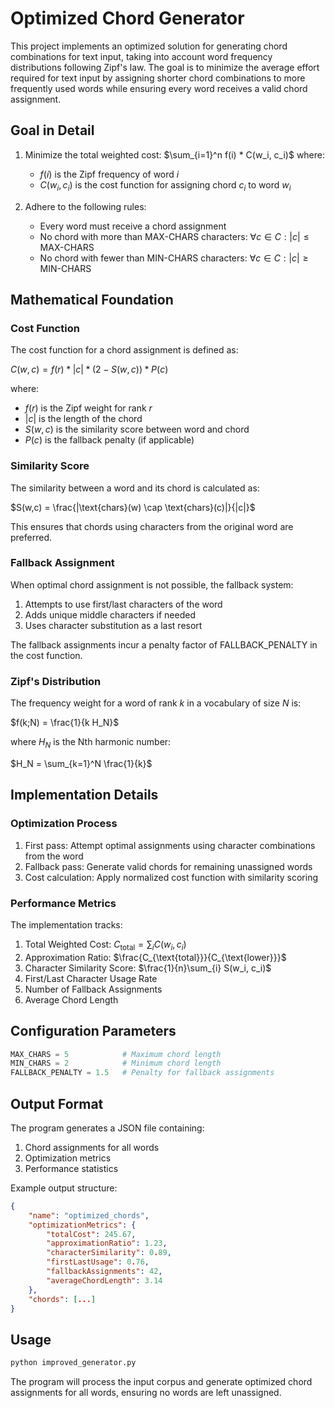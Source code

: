 # Optimized Chord Generator

This project implements an optimized solution for generating chord combinations for text input, taking into account word frequency distributions following Zipf's law. The goal is to minimize the average effort required for text input by assigning shorter chord combinations to more frequently used words while ensuring every word receives a valid chord assignment.

## Goal in Detail

1. Minimize the total weighted cost: $\sum_{i=1}^n f(i) * C(w_i, c_i)$
   where:

   - $f(i)$ is the Zipf frequency of word $i$
   - $C(w_i, c_i)$ is the cost function for assigning chord $c_i$ to word $w_i$

2. Adhere to the following rules:
   - Every word must receive a chord assignment
   - No chord with more than MAX-CHARS characters: $\forall c \in C: |c| \leq \text{MAX-CHARS}$
   - No chord with fewer than MIN-CHARS characters: $\forall c \in C: |c| \geq \text{MIN-CHARS}$

## Mathematical Foundation

### Cost Function

The cost function for a chord assignment is defined as:

$C(w, c) = f(r) * |c| * (2 - S(w,c)) * P(c)$

where:

- $f(r)$ is the Zipf weight for rank $r$
- $|c|$ is the length of the chord
- $S(w,c)$ is the similarity score between word and chord
- $P(c)$ is the fallback penalty (if applicable)

### Similarity Score

The similarity between a word and its chord is calculated as:

$S(w,c) = \frac{|\text{chars}(w) \cap \text{chars}(c)|}{|c|}$

This ensures that chords using characters from the original word are preferred.

### Fallback Assignment

When optimal chord assignment is not possible, the fallback system:

1. Attempts to use first/last characters of the word
2. Adds unique middle characters if needed
3. Uses character substitution as a last resort

The fallback assignments incur a penalty factor of FALLBACK_PENALTY in the cost function.

### Zipf's Distribution

The frequency weight for a word of rank $k$ in a vocabulary of size $N$ is:

$f(k;N) = \frac{1}{k H_N}$

where $H_N$ is the Nth harmonic number:

$H_N = \sum_{k=1}^N \frac{1}{k}$

## Implementation Details

### Optimization Process

1. First pass: Attempt optimal assignments using character combinations from the word
2. Fallback pass: Generate valid chords for remaining unassigned words
3. Cost calculation: Apply normalized cost function with similarity scoring

### Performance Metrics

The implementation tracks:

1. Total Weighted Cost: $C_{\text{total}} = \sum_{i} C(w_i, c_i)$
2. Approximation Ratio: $\frac{C_{\text{total}}}{C_{\text{lower}}}$
3. Character Similarity Score: $\frac{1}{n}\sum_{i} S(w_i, c_i)$
4. First/Last Character Usage Rate
5. Number of Fallback Assignments
6. Average Chord Length

## Configuration Parameters

```python
MAX_CHARS = 5            # Maximum chord length
MIN_CHARS = 2            # Minimum chord length
FALLBACK_PENALTY = 1.5   # Penalty for fallback assignments
```

## Output Format

The program generates a JSON file containing:

1. Chord assignments for all words
2. Optimization metrics
3. Performance statistics

Example output structure:

```json
{
    "name": "optimized_chords",
    "optimizationMetrics": {
        "totalCost": 245.67,
        "approximationRatio": 1.23,
        "characterSimilarity": 0.89,
        "firstLastUsage": 0.76,
        "fallbackAssignments": 42,
        "averageChordLength": 3.14
    },
    "chords": [...]
}
```

## Usage

```bash
python improved_generator.py
```

The program will process the input corpus and generate optimized chord assignments for all words, ensuring no words are left unassigned.
